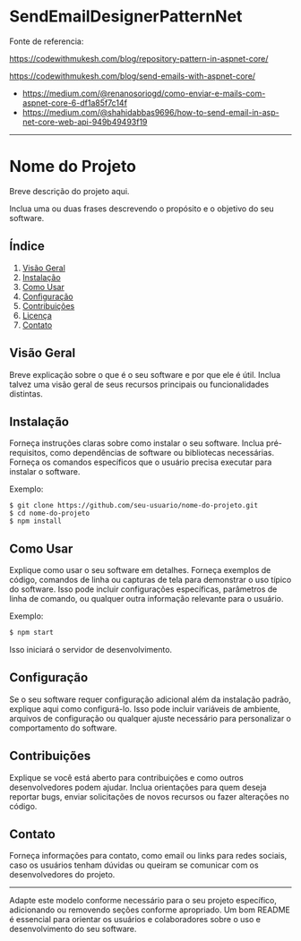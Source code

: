 # SendEmailDesignerPatternNet

Fonte de referencia:

https://codewithmukesh.com/blog/repository-pattern-in-aspnet-core/

https://codewithmukesh.com/blog/send-emails-with-aspnet-core/
- https://medium.com/@renanosoriogd/como-enviar-e-mails-com-aspnet-core-6-df1a85f7c14f
- https://medium.com/@shahidabbas9696/how-to-send-email-in-asp-net-core-web-api-949b49493f19

---

# Nome do Projeto

Breve descrição do projeto aqui.

Inclua uma ou duas frases descrevendo o propósito e o objetivo do seu software.

## Índice

1. [Visão Geral](#visão-geral)
2. [Instalação](#instalação)
3. [Como Usar](#como-usar)
4. [Configuração](#configuração)
5. [Contribuições](#contribuições)
6. [Licença](#licença)
7. [Contato](#contato)

## Visão Geral

Breve explicação sobre o que é o seu software e por que ele é útil. Inclua talvez uma visão geral de seus recursos principais ou funcionalidades distintas.

## Instalação

Forneça instruções claras sobre como instalar o seu software. Inclua pré-requisitos, como dependências de software ou bibliotecas necessárias. Forneça os comandos específicos que o usuário precisa executar para instalar o software.

Exemplo:

```
$ git clone https://github.com/seu-usuario/nome-do-projeto.git
$ cd nome-do-projeto
$ npm install
```

## Como Usar

Explique como usar o seu software em detalhes. Forneça exemplos de código, comandos de linha ou capturas de tela para demonstrar o uso típico do software. Isso pode incluir configurações específicas, parâmetros de linha de comando, ou qualquer outra informação relevante para o usuário.

Exemplo:

```bash
$ npm start
```

Isso iniciará o servidor de desenvolvimento.

## Configuração

Se o seu software requer configuração adicional além da instalação padrão, explique aqui como configurá-lo. Isso pode incluir variáveis de ambiente, arquivos de configuração ou qualquer ajuste necessário para personalizar o comportamento do software.

## Contribuições

Explique se você está aberto para contribuições e como outros desenvolvedores podem ajudar. Inclua orientações para quem deseja reportar bugs, enviar solicitações de novos recursos ou fazer alterações no código.

## Contato

Forneça informações para contato, como email ou links para redes sociais, caso os usuários tenham dúvidas ou queiram se comunicar com os desenvolvedores do projeto.

---

Adapte este modelo conforme necessário para o seu projeto específico, adicionando ou removendo seções conforme apropriado. Um bom README é essencial para orientar os usuários e colaboradores sobre o uso e desenvolvimento do seu software.
